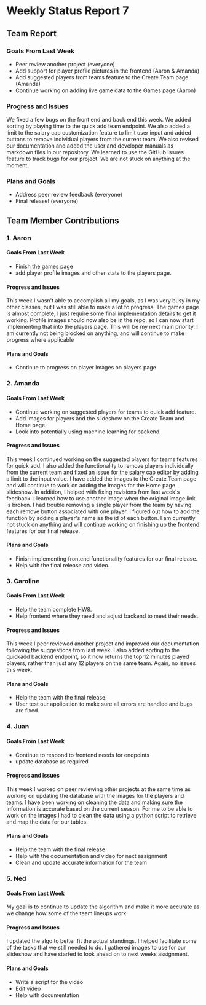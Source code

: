 # Weekly Status Report 7

## Team Report
### Goals From Last Week
- Peer review another project (everyone)
- Add support for player profile pictures in the frontend (Aaron & Amanda)
- Add suggested players from teams feature to the Create Team page (Amanda)
- Continue working on adding live game data to the Games page (Aaron)

### Progress and Issues
We fixed a few bugs on the front end and back end this week. We added sorting by playing time to the quick add team endpoint. We also added a limit to the salary cap customization feature to limit user input and added buttons to remove individual players from the current team. We also revised our documentation and added the user and developer manuals as markdown files in our repository. We learned to use the GitHub Issues feature to track bugs for our project. We are not stuck on anything at the moment.

### Plans and Goals
- Address peer review feedback (everyone)
- Final release! (everyone)

## Team Member Contributions
### 1. Aaron
#### Goals From Last Week
- Finish the games page
- add player profile images and other stats to the players page.

#### Progress and Issues
This week I wasn't able to accomplish all my goals, as I was very busy in my other classes, but I was still able to make a lot fo progress. The games page is almost complete, I just require some final implementation details to get it working. Profile images should now also be in the repo, so I can now start implementing that into the players page. This will be my next main priority. I am currently not being blocked on anything, and will continue to make progress where applicable

#### Plans and Goals
- Continue to progress on player images on players page

### 2. Amanda
#### Goals From Last Week
- Continue working on suggested players for teams to quick add feature.
- Add images for players and the slideshow on the Create Team and Home page.
- Look into potentially using machine learning for backend.

#### Progress and Issues
This week I continued working on the suggested players for teams features for quick add. I also added the functionality to remove players individually from the current team and fixed an issue for the salary cap editor by adding a limit to the input value. I have added the images to the Create Team page and will continue to work on adding the images for the Home page slideshow. In addition, I helped with fixing revisions from last week's feedback. I learned how to use another image when the original image link is broken. I had trouble removing a single player from the team by having each remove button associated with one player. I figured out how to add the function by adding a player's name as the id of each button. I am currently not stuck on anything and will continue working on finishing up the frontend features for our final release.

#### Plans and Goals
- Finish implementing frontend functionality features for our final release.
- Help with the final release and video.

### 3. Caroline
#### Goals From Last Week
- Help the team complete HW8.
- Help frontend where they need and adjust backend to meet their needs.

#### Progress and Issues
This week I peer reviewed another project and improved our documentation following the suggestions from last week. I also added sorting to the quickadd backend endpoint, so it now returns the top 12 minutes played players, rather than just any 12 players on the same team. Again, no issues this week.

#### Plans and Goals
- Help the team with the final release.
- User test our application to make sure all errors are handled and bugs are fixed.


### 4. Juan
#### Goals From Last Week
- Continue to respond to frontend needs for endpoints
- update database as required

#### Progress and Issues
This week I worked on peer reviewing other projects at the same time as working on updating the database with the images for the players and teams. I have been working on cleaning the data and making sure the information is accurate based on the current season. For me to be able to work on the images I had to clean the data using a python script to retrieve and map the data for our tables. 

#### Plans and Goals
- Help the team with the final release
- Help with the documentation and video for next assignment
- Clean and update accurate information for the team

### 5. Ned
#### Goals From Last Week
My goal is to continue to update the algorithm and make it more accurate as we change how some of the team lineups work.

#### Progress and Issues
I updated the algo to better fit the actual standings. I helped facilitate some of the tasks that we still needed to do. I gathered images
to use for our slideshow and have started to look ahead on to next weeks assignment.


#### Plans and Goals
- Write a script for the video
- Edit video
- Help with documentation
